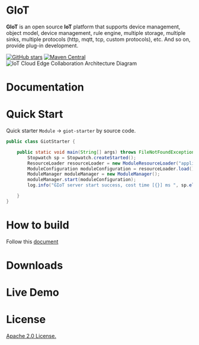 GIoT
==========
**GIoT** is an open source **IoT** platform that supports device management, object model, device management, rule engine, multiple storage, multiple sinks, multiple protocols (http, mqtt, tcp, custom protocols), etc. And so on, provide plug-in development.

[![GitHub stars](https://img.shields.io/github/stars/GerryYuan/giot.svg?label=Stars&logo=github)](https://github.com/GerryYuan/giot)
[![Maven Central](https://img.shields.io/badge/License-Apache%202.0-blue.svg?label=license)](https://github.com/GerryYuan/giot/blob/master/LICENSE) 
![IoT Cloud Edge Collaboration Architecture Diagram](https://user-images.githubusercontent.com/11907624/117307186-ed163780-aeb2-11eb-932a-afdba3795abc.png)



# Documentation
# Quick Start
Quick starter `Module` -> `giot-starter` by source code.
```java
public class GiotStarter {

    public static void main(String[] args) throws FileNotFoundException, ContainerConfigException, ContainerStartException {
        Stopwatch sp = Stopwatch.createStarted();
        ResourceLoader resourceLoader = new ModuleResourceLoader("application.yml");
        ModuleConfiguration moduleConfiguration = resourceLoader.load();
        ModuleManager moduleManager = new ModuleManager();
        moduleManager.start(moduleConfiguration);
        log.info("GIoT server start success, cost time [{}] ms ", sp.elapsed(TimeUnit.MILLISECONDS));

    }
}
```
# How to build
Follow this [document](docs/guides/How-to-build.md)
# Downloads
# Live Demo
# License
[Apache 2.0 License.](LICENSE)

